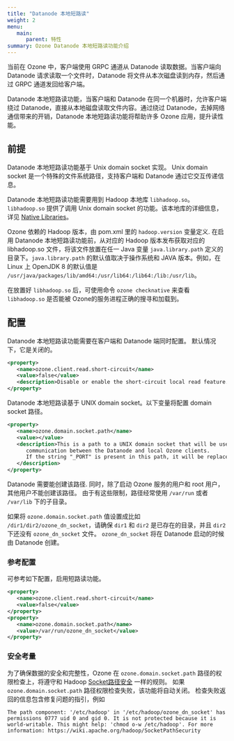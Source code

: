 ```yaml
---
title: "Datanode 本地短路读"
weight: 2
menu:
   main:
      parent: 特性
summary: Ozone Datanode 本地短路读功能介绍
---
```

<!---
  Licensed to the Apache Software Foundation (ASF) under one or more
  contributor license agreements.  See the NOTICE file distributed with
  this work for additional information regarding copyright ownership.
  The ASF licenses this file to You under the Apache License, Version 2.0
  (the "License"); you may not use this file except in compliance with
  the License.  You may obtain a copy of the License at

      http://www.apache.org/licenses/LICENSE-2.0

  Unless required by applicable law or agreed to in writing, software
  distributed under the License is distributed on an "AS IS" BASIS,
  WITHOUT WARRANTIES OR CONDITIONS OF ANY KIND, either express or implied.
  See the License for the specific language governing permissions and
  limitations under the License.
-->

当前在 Ozone 中，客户端使用 GRPC 通道从 Datanode 读取数据。当客户端向 Datanode 请求读取一个文件时，Datanode 将文件从本次磁盘读到内存，然后通过 GRPC 通道发回给客户端。

Datanode 本地短路读功能，当客户端和 Datanode 在同一个机器时，允许客户端绕过 Datanode，直接从本地磁盘读取文件内容。通过绕过 Datanode，去掉网络通信带来的开销，Datanode 本地短路读功能将帮助许多 Ozone 应用，提升读性能。

## 前提

Datanode 本地短路读功能基于 Unix domain socket 实现。 Unix domain socket 是一个特殊的文件系统路径，支持客户端和 Datanode 通过它交互传递信息。

Datanode 本地短路读功能需要用到 Hadoop 本地库 `libhadoop.so`。 `libhadoop.so` 提供了调用 Unix domain socket 的功能。该本地库的详细信息，详见 [Native Libraries](https://hadoop.apache.org/docs/stable/hadoop-project-dist/hadoop-common/NativeLibraries.html)。

Ozone 依赖的 Hadoop 版本，由 pom.xml 里的 `hadoop.version` 变量定义. 在启用 Datanode 本地短路读功能前，从对应的 Hadoop 版本发布获取对应的libhadoop.so 文件，将该文件放置在任一 Java 变量 `java.library.path` 定义的目录下。`java.library.path` 的默认值取决于操作系统和 JAVA 版本。例如，在 Linux 上 OpenJDK 8 的默认值是 `/usr/java/packages/lib/amd64:/usr/lib64:/lib64:/lib:/usr/lib`。

在放置好 `libhadoop.so` 后，可使用命令 `ozone checknative` 来查看 `libhadoop.so` 是否能被 Ozone的服务进程正确的搜寻和加载到。


## 配置

Datanode 本地短路读功能需要在客户端和 Datanode 端同时配置。 默认情况下，它是关闭的。

```XML
<property>
   <name>ozone.client.read.short-circuit</name>
   <value>false</value>
   <description>Disable or enable the short-circuit local read feature.</description>
</property>
```

Datanode 本地短路读基于 UNIX domain socket。以下变量将配置 domain socket 路径。

```XML
<property>
   <name>ozone.domain.socket.path</name>
   <value></value>
   <description>This is a path to a UNIX domain socket that will be used for 
      communication between the Datanode and local Ozone clients. 
      If the string "_PORT" is present in this path, it will be replaced by the TCP port of the Datanode.
   </description>
</property>
```

Datanode 需要能创建该路径. 同时，除了启动 Ozone 服务的用户和 root 用户，其他用户不能创建该路径。 由于有这些限制，路径经常使用 `/var/run` 或者 `/var/lib` 下的子目录。

如果将 `ozone.domain.socket.path` 值设置成比如 `/dir1/dir2/ozone_dn_socket`，请确保 `dir1` 和 `dir2` 是已存在的目录，并且 `dir2` 下还没有 `ozone_dn_socket` 文件。 `ozone_dn_socket` 将在 Datanode 启动的时候由 Datanode 创建。

### 参考配置
可参考如下配置，启用短路读功能。

```XML
<property>
   <name>ozone.client.read.short-circuit</name>
   <value>false</value>
</property>
<property>
   <name>ozone.domain.socket.path</name>
   <value>/var/run/ozone_dn_socket</value>
</property>
```

### 安全考量 

为了确保数据的安全和完整性，Ozone 在 `ozone.domain.socket.path` 路径的权限检查上，将遵守和 Hadoop [Socket路径安全](https://wiki.apache.org/hadoop/SocketPathSecurity) 一样的规则。 如果 `ozone.domain.socket.path` 路径权限检查失败，该功能将自动关闭。 检查失败返回的信息包含修复问题的指引，例如

`The path component: '/etc/hadoop' in '/etc/hadoop/ozone_dn_socket' has permissions 0777 uid 0 and gid 0. It is not protected because it is world-writable. This might help: 'chmod o-w /etc/hadoop'. For more information: https://wiki.apache.org/hadoop/SocketPathSecurity`